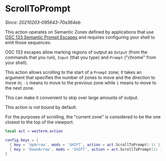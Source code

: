 # ScrollToPrompt

*Since: 20210203-095643-70a364eb*

This action operates on Semantic Zones defined by applications that use [OSC
133 Semantic Prompt Escapes](https://gitlab.freedesktop.org/Per_Bothner/specifications/blob/master/proposals/semantic-prompts.md) and requires configuring your shell to emit those sequences.

OSC 133 escapes allow marking regions of output as `Output` (from the commands
that you run), `Input` (that you type) and `Prompt` ("chrome" from your shell).

This action allows scrolling to the start of a `Prompt` zone; it takes an
argument that specifies the number of zones to move and the direction to move
in; `-1` means to move to the previous zone while `1` means to move to the next
zone.

This can make it convenient to skip over large amounts of output.

This action is not bound by default.

For the purposes of scrolling, the "current zone" is considered to be the one
closest to the top of the viewport.

```lua
local act = wezterm.action

config.keys = {
  { key = 'UpArrow', mods = 'SHIFT', action = act.ScrollToPrompt(-1) },
  { key = 'DownArrow', mods = 'SHIFT', action = act.ScrollToPrompt(1) },
}
```


